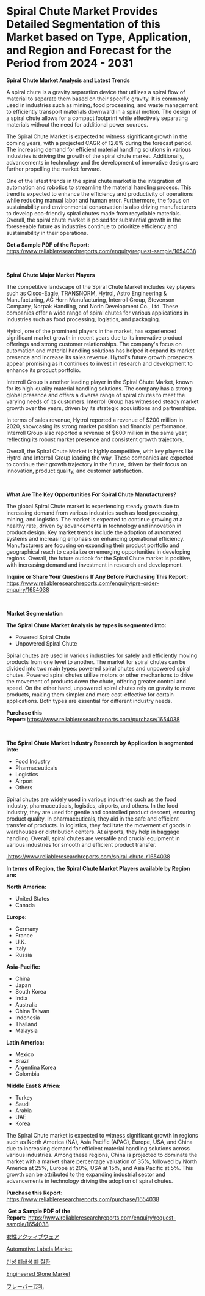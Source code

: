 <p><h1>Spiral Chute Market Provides Detailed Segmentation of this Market based on Type, Application, and Region and Forecast for the Period from 2024 - 2031</h1></p><p><strong>Spiral Chute Market Analysis and Latest Trends</strong></p>
<p><p>A spiral chute is a gravity separation device that utilizes a spiral flow of material to separate them based on their specific gravity. It is commonly used in industries such as mining, food processing, and waste management to efficiently transport materials downward in a spiral motion. The design of a spiral chute allows for a compact footprint while effectively separating materials without the need for additional power sources.</p><p>The Spiral Chute Market is expected to witness significant growth in the coming years, with a projected CAGR of 12.6% during the forecast period. The increasing demand for efficient material handling solutions in various industries is driving the growth of the spiral chute market. Additionally, advancements in technology and the development of innovative designs are further propelling the market forward.</p><p>One of the latest trends in the spiral chute market is the integration of automation and robotics to streamline the material handling process. This trend is expected to enhance the efficiency and productivity of operations while reducing manual labor and human error. Furthermore, the focus on sustainability and environmental conservation is also driving manufacturers to develop eco-friendly spiral chutes made from recyclable materials. Overall, the spiral chute market is poised for substantial growth in the foreseeable future as industries continue to prioritize efficiency and sustainability in their operations.</p></p>
<p><strong>Get a Sample PDF of the Report:&nbsp;</strong> <a href="https://www.reliableresearchreports.com/enquiry/request-sample/1654038">https://www.reliableresearchreports.com/enquiry/request-sample/1654038</a></p>
<p>&nbsp;</p>
<p><strong>Spiral Chute Major Market Players</strong></p>
<p><p>The competitive landscape of the Spiral Chute Market includes key players such as Cisco-Eagle, TRANSNORM, Hytrol, Astro Engineering & Manufacturing, AC Horn Manufacturing, Interroll Group, Stevenson Company, Norpak Handling, and Norin Development Co., Ltd. These companies offer a wide range of spiral chutes for various applications in industries such as food processing, logistics, and packaging.</p><p>Hytrol, one of the prominent players in the market, has experienced significant market growth in recent years due to its innovative product offerings and strong customer relationships. The company's focus on automation and material handling solutions has helped it expand its market presence and increase its sales revenue. Hytrol's future growth prospects appear promising as it continues to invest in research and development to enhance its product portfolio.</p><p>Interroll Group is another leading player in the Spiral Chute Market, known for its high-quality material handling solutions. The company has a strong global presence and offers a diverse range of spiral chutes to meet the varying needs of its customers. Interroll Group has witnessed steady market growth over the years, driven by its strategic acquisitions and partnerships.</p><p>In terms of sales revenue, Hytrol reported a revenue of $200 million in 2020, showcasing its strong market position and financial performance. Interroll Group also reported a revenue of $600 million in the same year, reflecting its robust market presence and consistent growth trajectory.</p><p>Overall, the Spiral Chute Market is highly competitive, with key players like Hytrol and Interroll Group leading the way. These companies are expected to continue their growth trajectory in the future, driven by their focus on innovation, product quality, and customer satisfaction.</p></p>
<p>&nbsp;</p>
<p><strong>What Are The Key Opportunities For Spiral Chute Manufacturers?</strong></p>
<p><p>The global Spiral Chute market is experiencing steady growth due to increasing demand from various industries such as food processing, mining, and logistics. The market is expected to continue growing at a healthy rate, driven by advancements in technology and innovation in product design. Key market trends include the adoption of automated systems and increasing emphasis on enhancing operational efficiency. Manufacturers are focusing on expanding their product portfolio and geographical reach to capitalize on emerging opportunities in developing regions. Overall, the future outlook for the Spiral Chute market is positive, with increasing demand and investment in research and development.</p></p>
<p><strong>Inquire or Share Your Questions If Any Before Purchasing This Report:</strong> <a href="https://www.reliableresearchreports.com/enquiry/pre-order-enquiry/1654038">https://www.reliableresearchreports.com/enquiry/pre-order-enquiry/1654038</a></p>
<p>&nbsp;</p>
<p><strong>Market Segmentation</strong></p>
<p><strong>The Spiral Chute Market Analysis by types is segmented into:</strong></p>
<p><ul><li>Powered Spiral Chute</li><li>Unpowered Spiral Chute</li></ul></p>
<p><p>Spiral chutes are used in various industries for safely and efficiently moving products from one level to another. The market for spiral chutes can be divided into two main types: powered spiral chutes and unpowered spiral chutes. Powered spiral chutes utilize motors or other mechanisms to drive the movement of products down the chute, offering greater control and speed. On the other hand, unpowered spiral chutes rely on gravity to move products, making them simpler and more cost-effective for certain applications. Both types are essential for different industry needs.</p></p>
<p><strong>Purchase this Report:&nbsp;</strong><a href="https://www.reliableresearchreports.com/purchase/1654038">https://www.reliableresearchreports.com/purchase/1654038</a></p>
<p>&nbsp;</p>
<p><strong>The Spiral Chute Market Industry Research by Application is segmented into:</strong></p>
<p><ul><li>Food Industry</li><li>Pharmaceuticals</li><li>Logistics</li><li>Airport</li><li>Others</li></ul></p>
<p><p>Spiral chutes are widely used in various industries such as the food industry, pharmaceuticals, logistics, airports, and others. In the food industry, they are used for gentle and controlled product descent, ensuring product quality. In pharmaceuticals, they aid in the safe and efficient transfer of products. In logistics, they facilitate the movement of goods in warehouses or distribution centers. At airports, they help in baggage handling. Overall, spiral chutes are versatile and crucial equipment in various industries for smooth and efficient product transfer.</p></p>
<p><a href="https://www.reliableresearchreports.com/spiral-chute-r1654038">&nbsp;https://www.reliableresearchreports.com/spiral-chute-r1654038</a></p>
<p><strong>In terms of Region, the Spiral Chute Market Players available by Region are:</strong></p>
<p>
    <p> <strong> North America: </strong>
        <ul>
            <li>United States</li>
            <li>Canada</li>
        </ul>
        </p> 
    <p> <strong> Europe: </strong>
        <ul>
            <li>Germany</li>
            <li>France</li>
            <li>U.K.</li>
            <li>Italy</li>
            <li>Russia</li>
        </ul>
        </p> 
    <p> <strong> Asia-Pacific: </strong>
        <ul>
            <li>China</li>
            <li>Japan</li>
            <li>South Korea</li>
            <li>India</li>
            <li>Australia</li>
            <li>China Taiwan</li>
            <li>Indonesia</li>
            <li>Thailand</li>
            <li>Malaysia</li>
        </ul>
        </p> 
    <p> <strong> Latin America: </strong>
        <ul>
            <li>Mexico</li>
            <li>Brazil</li>
            <li>Argentina Korea</li>
            <li>Colombia</li>
        </ul>
        </p> 
    <p> <strong> Middle East & Africa: </strong>
        <ul>
            <li>Turkey</li>
            <li>Saudi</li>
            <li>Arabia</li>
            <li>UAE</li>
            <li>Korea</li>
        </ul>
    </p>
    </p>
<p><p>The Spiral Chute market is expected to witness significant growth in regions such as North America (NA), Asia Pacific (APAC), Europe, USA, and China due to increasing demand for efficient material handling solutions across various industries. Among these regions, China is projected to dominate the market with a market share percentage valuation of 35%, followed by North America at 25%, Europe at 20%, USA at 15%, and Asia Pacific at 5%. This growth can be attributed to the expanding industrial sector and advancements in technology driving the adoption of spiral chutes.</p></p>
<p><strong>Purchase this Report: </strong><a href="https://www.reliableresearchreports.com/purchase/1654038">https://www.reliableresearchreports.com/purchase/1654038</a></p>
<p>&nbsp;<strong>Get a Sample PDF of the Report:&nbsp;&nbsp;</strong><a href="https://www.reliableresearchreports.com/enquiry/request-sample/1654038">https://www.reliableresearchreports.com/enquiry/request-sample/1654038</a></p>
<p><strong></strong></p>
<p><p><a href="https://github.com/hwbcz413288296/Market-Research-Report-List-2/blob/main/871647755112.md">女性アクティブウェア</a></p><p><a href="https://www.linkedin.com/pulse/automotive-labels-market-challenges-opportunities-growth-drivers-odcne?trackingId=z4DiBCqNDzvCQKCCDpOH8Q%3D%3D">Automotive Labels Market</a></p><p><a href="https://github.com/fredrickeglers/Market-Research-Report-List-2/blob/main/369010452883.md">만성 폐쇄성 폐 질환</a></p><p><a href="https://www.linkedin.com/pulse/engineered-stone-market-share-amp-new-trends-analysis-1demc?trackingId=KSgX4ukv5YgxwtieK%2FedPQ%3D%3D">Engineered Stone Market</a></p><p><a href="https://github.com/JacksonWiza1924/Market-Research-Report-List-1/blob/main/354924755113.md">フレーバー豆乳</a></p></p>